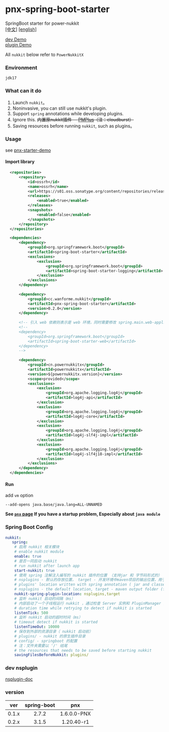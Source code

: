 # pnx-spring-boot-starter
SpringBoot starter for power-nukkit  
[[中文]](README.md) [[english]](README.en.md)

[dev Demo](https://github.com/WanneSimon/pnx-starter-demo.git)   
[plugin Demo](https://github.com/WanneSimon/pnx-starter-plugin-demo.git)

All `nukkit` below refer to `PowerNukkitX`
### Environment
`jdk17`

### What can it do
1. Launch `nukkit`。
2. Noninvasive, you can still use nukkit's plugin.
3. Support `spring` annotations while developing plugins.
4. Ignore this. ~~内置原nukkit插件 -- [PMPlus](https://github.com/WanneSimon/PMPlus/tree/2.0/build)（注：cloudburst）~~
5. Saving resources before running `nukkit`, such as plugins。

### Usage
see [pnx-starter-demo](https://github.com/WanneSimon/pnx-starter-demo.git)

#### Import library
```xml
  <repositories>
      <repository>
          <id>ossrh</id>
          <name>ossrh</name>
          <url>https://s01.oss.sonatype.org/content/repositories/releases/</url>
          <releases>
              <enabled>true</enabled>
          </releases>
          <snapshots>
              <enabled>false</enabled>
          </snapshots>
      </repository>
  </repositories>

  <dependencies>
      <dependency>
          <groupId>org.springframework.boot</groupId>
          <artifactId>spring-boot-starter</artifactId>
          <exclusions>
              <exclusion>
                  <groupId>org.springframework.boot</groupId>
                  <artifactId>spring-boot-starter-logging</artifactId>
              </exclusion>
          </exclusions>
      </dependency>
    
      <dependency>
          <groupId>cc.wanforme.nukkit</groupId>
          <artifactId>pnx-spring-boot-starter</artifactId>
          <version>0.2.0</version>
      </dependency>
    
      <!-- 引入 web 依赖则表示是 web 环境，同时需要修改 spring.main.web-application-type -->
      <!--
      <dependency>
          <groupId>org.springframework.boot</groupId>
          <artifactId>spring-boot-starter-web</artifactId>
      </dependency>
      -->
    
      <dependency>
          <groupId>cn.powernukkitx</groupId>
          <artifactId>powernukkitx</artifactId>
          <version>${powernukkitx.version}</version>
          <scope>provided</scope>
          <exclusions>
              <exclusion>
                  <groupId>org.apache.logging.log4j</groupId>
                  <artifactId>log4j-api</artifactId>
              </exclusion>
              <exclusion>
                  <groupId>org.apache.logging.log4j</groupId>
                  <artifactId>log4j-core</artifactId>
              </exclusion>
              <exclusion>
                  <groupId>org.apache.logging.log4j</groupId>
                  <artifactId>log4j-slf4j-impl</artifactId>
              </exclusion>
              <exclusion>
                  <groupId>org.apache.logging.log4j</groupId>
                  <artifactId>log4j-slf4j18-impl</artifactId>
              </exclusion>
          </exclusions>
      </dependency>
  </dependencies>
```

#### Run
add `vm` option 
```
--add-opens java.base/java.lang=ALL-UNNAMED
```

**See [`pnx` page](https://github.com/PowerNukkitX/PowerNukkitX#%E4%BD%BF%E7%94%A8%E6%AD%A5%E9%AA%A4) If you have a startup problem, Especially about `java module`**

### Spring Boot Config
```yml
nukkit:
   spring:
    # 启用 nukkit 相关模块
    # enable nukkit module
    enable: true
    # 是否一同启动 nukkit
    # run nukkit after launch app
    start-nukkit: true
    # 使用 spring 注解注入编写的 nukkit 插件的位置 （支持jar 和 字节码形式的）
    # nsplugins - 默认的存放位置， target - 开发环境中maven项目的输出位置，用于开发测试。
    # plugins' location written with spring annotation ( jar and classes are supported )
    # nsplugins - the default location, target - maven output folder (for developing plugins)
    nukkit-spring-plugin-location: nsplugins,target
    # 监听 nukkit 启动的间隔（ms）
    # 内部启动了一个子线程运行 nukkit ，通过检查 Server 实例和 PluginManager 实例来确认是否启动完成。 
    # duration time while retrying to detect if nukkit is started
    listenTick: 500
    # 监听 nukkit 启动的超时时间（ms）
    # timeout detect if nukkit is started
    listenTimeOut: 10000
    # 保存到外部的资源目录（ nukkit 启动前）
    # plugins/ - nukkit 的原生插件目录
    # config/ - springboot 的配置
    # 注：文件夹需要以 '/' 结尾
    # the resources that needs to be saved before starting nukkit 
    savingFilesBeforeNukkit: plugins/
```

### dev nsplugin
[nsplugin-doc](nsplugin-doc.en.md)

### version
|  ver  | spring-boot |         pnx          |
|:-----:|:-----------:|:--------------------:|
| 0.1.x |    2.7.2    |     1.6.0.0-PNX      |
| 0.2.x |    3.1.5    |      1.20.40-r1      |